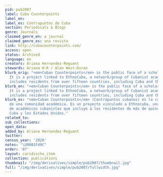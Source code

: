 ```yaml
---
pid: pub2007
label: Cuba Counterpoints
label_en:
label_es: Contrapuntos de Cuba
section: Periodicals & Blogs
genre: Journals
claimed_genre_en: a journal
claimed_genre_es: una revista
link: http://cubacounterpoints.com/
access: open
status: Archived
language: en
creators: Ariana Hernandez-Reguant
stewards: Ariana H-R / Alan West-Duran
blurb_orig: "<em>Cuban Counterpoints</em> is the public face of a scholarly community.
  It is a project linked to EthnoCuba, a network/group of Cubanist academics that
  includes residents from over fifteen countries, including Cuba and the United States."
blurb_en: "<em>Cuban Counterpoints</em> is the public face of a scholarly community.
  It is a project linked to EthnoCuba, a network/group of Cubanist academics that
  includes residents from over fifteen countries, including Cuba and the United States."
blurb_es: "<em>Cuban Counterpoints</em> (Contrapuntos cubanos) es la cara pública
  de una comunidad académica. Es un proyecto vinculado a Ethnocuba, una red/grupo
  de académicos cubanistas que incluye a los residentes de más de quince países, incluidos
  Cuba y los Estados Unidos."
related_to:
sub_collections:
open_data:
added_by: Ariana Hernandez-Reguant
twitter:
census_year: '2020'
notes: "\U0001F49C"
order: '07'
layout: caridischo_item
collection: publications
thumbnail: "/img/derivatives/simple/pub2007/thumbnail.jpg"
full: "/img/derivatives/simple/pub2007/fullwidth.jpg"
---
```

